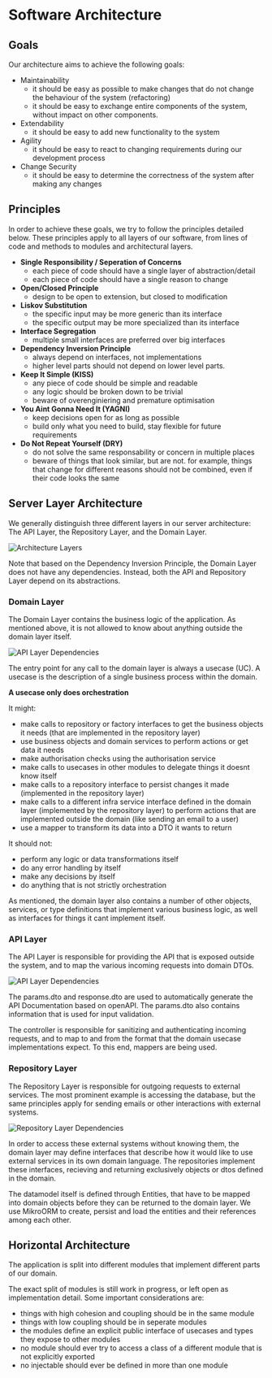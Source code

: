 # Software Architecture

## Goals

Our architecture aims to achieve the following goals:

- Maintainability
    - it should be easy as possible to make changes that do not change the behaviour of the system (refactoring)
    - it should be easy to exchange entire components of the system, without impact on other components.
- Extendability
    - it should be easy to add new functionality to the system
- Agility
    - it should be easy to react to changing requirements during our development process
- Change Security
	- it should be easy to determine the correctness of the system after making any changes

## Principles

In order to achieve these goals, we try to follow the principles detailed below.
These principles apply to all layers of our software, from lines of code and methods to modules and architectural layers.

- **Single Responsibility / Seperation of Concerns**
	- each piece of code should have a single layer of abstraction/detail
	- each piece of code should have a single reason to change
- **Open/Closed Principle**
	- design to be open to extension, but closed to modification
- **Liskov Substitution**
	- the specific input may be more generic than its interface
	- the specific output may be more specialized than its interface
- **Interface Segregation**
	- multiple small interfaces are preferred over big interfaces
- **Dependency Inversion Principle**
	- always depend on interfaces, not implementations
	- higher level parts should not depend on lower level parts.
- **Keep It Simple (KISS)**
	- any piece of code should be simple and readable
	- any logic should be broken down to be trivial
	- beware of overenginiering and premature optimisation
- **You Aint Gonna Need It (YAGNI)**
	- keep decisions open for as long as possible
	- build only what you need to build, stay flexible for future requirements
- **Do Not Repeat Yourself (DRY)**
	- do not solve the same responsability or concern in multiple places
	- beware of things that look similar, but are not. for example, things that change for different reasons should not be combined, even if their code looks the same

## Server Layer Architecture

We generally distinguish three different layers in our server architecture: The API Layer, the Repository Layer, and the Domain Layer.

![Architecture Layers](../../assets/clean-architecture-layers.png)

Note that based on the Dependency Inversion Principle, the Domain Layer does not have any dependencies. Instead, both the API and Repository Layer depend on its abstractions.

### Domain Layer

The Domain Layer contains the business logic of the application. As mentioned above, it is not allowed to know about anything outside the domain layer itself.

![API Layer Dependencies](../../assets/domain-layer.png)

The entry point for any call to the domain layer is always a usecase (UC). A usecase is the description of a single business process within the domain.

**A usecase only does orchestration**

It might:
- make calls to repository or factory interfaces to get the business objects it needs (that are implemented in the repository layer)
- use business objects and domain services to perform actions or get data it needs
- make authorisation checks using the authorisation service
- make calls to usecases in other modules to delegate things it doesnt know itself
- make calls to a repository interface to persist changes it made (implemented in the repository layer)
- make calls to a different infra service interface defined in the domain layer (implemented by the repository layer) to perform actions that are implemented outside the domain (like sending an email to a user)
- use a mapper to transform its data into a DTO it wants to return

It should not:
- perform any logic or data transformations itself
- do any error handling by itself
- make any decisions by itself
- do anything that is not strictly orchestration

As mentioned, the domain layer also contains a number of other objects, services, or type definitions that implement various business logic, as well as interfaces for things it cant implement itself.

### API Layer

The API Layer is responsible for providing the API that is exposed outside the system, and to map the various incoming requests into domain DTOs.

![API Layer Dependencies](../../assets/api-layer.png)

The params.dto and response.dto are used to automatically generate the API Documentation based on openAPI. The params.dto also contains information that is used for input validation.

The controller is responsible for sanitizing and authenticating incoming requests, and to map to and from the format that the domain usecase implementations expect. To this end, mappers are being used.

### Repository Layer

The Repository Layer is responsible for outgoing requests to external services. The most prominent example is accessing the database, but the same principles apply for sending emails or other interactions with external systems.

![Repository Layer Dependencies](../../assets/repository-layer.png)

In order to access these external systems without knowing them, the domain layer may define interfaces that describe how it would like to use external services in its own domain language. The repositories implement these interfaces, recieving and returning exclusively objects or dtos defined in the domain.

The datamodel itself is defined through Entities, that have to be mapped into domain objects before they can be returned to the domain layer. We use MikroORM to create, persist and load the entities and their references among each other.

## Horizontal Architecture

The application is split into different modules that implement different parts of our domain.

The exact split of modules is still work in progress, or left open as implementation detail. Some important considerations are:

- things with high cohesion and coupling should be in the same module
- things with low coupling should be in seperate modules
- the modules define an explicit public interface of usecases and types they expose to other modules
- no module should ever try to access a class of a different module that is not explicitly exported
- no injectable should ever be defined in more than one module